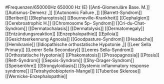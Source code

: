#Frequenzen/650000Hz
650000 Hz (E)
[[Anti-Glomeruläre Base. M.]]
[[Autismus-Demenz ,]]
[[Autonomic Failure ,]]
[[Barrett-Syndrom]]
[[Beriberi]]
[[Blepharoptosis]]
[[Bourneville-Krankheit]]
[[Cephalgien]]
[[Cerebroatrophic H.]]
[[Chromosome 5p- Syndrom]]
[[Cri-du-Chat-Syndrom]]
[[Dermatochalasis]]
[[Dermatolysis]]
[[Dermatomegaly]]
[[Entzündungsreaktion]]
[[Enzephalopathie]]
[[Epiloia]]
[[Gesichtserkennung Agnosia]]
[[Goodpasture-Syndrom]]
[[Headache]]
[[Hemikranie]]
[[Idiopathische orthostatische Hypotonie ,]]
[[Leer Sella Primary]]
[[Leerer Sella Secondary]]
[[Leeres Sella-Syndrom]]
[[Orthostatische Hypotonie]]
[[Phakomatosis]]
[[Prosopagnosia]]
[[Ptosis]]
[[Rett-Syndrom]]
[[Sepsis-Syndrom]]
[[Shy-Drager-Syndrom]]
[[Speiseröhre]]
[[Strongyloidiasis]]
[[Systemic inflammatory response syndrome]]
[[Tetrahydrobiopterin-Mangel]]
[[Tuberöse Sklerose]]
[[Wernicke-Enzephalopathie]]